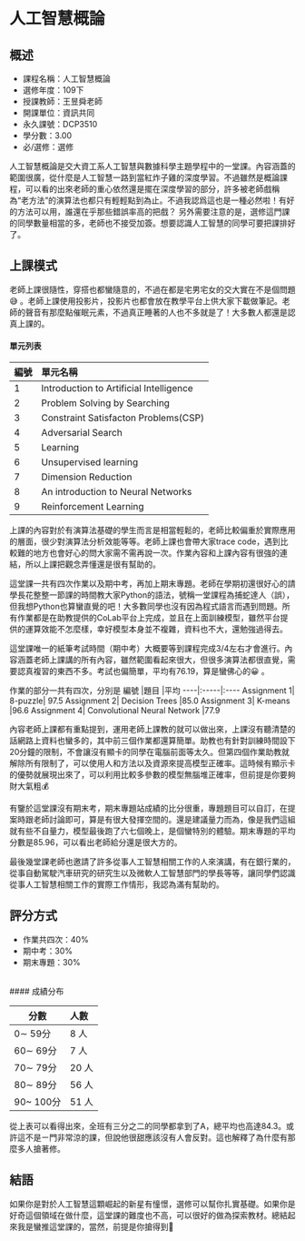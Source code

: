 
# 人工智慧概論
## 概述
- 課程名稱：人工智慧概論
- 選修年度：109下
- 授課教師：王昱舜老師
- 開課單位：資訊共同   
- 永久課號：DCP3510
- 學分數：3.00
- 必/選修：選修

人工智慧概論是交大資工系人工智慧與數據科學主題學程中的一堂課。內容涵蓋的範圍很廣，從什麼是人工智慧一路到當紅炸子雞的深度學習。不過雖然是概論課程，可以看的出來老師的重心依然還是擺在深度學習的部分，許多被老師戲稱為“老方法”的演算法也都只有輕輕點到為止。不過我認爲這也是一種必然啦！有好的方法可以用，誰還在乎那些錯誤率高的把戲？
另外需要注意的是，選修這門課的同學數量相當的多，老師也不接受加簽。想要認識人工智慧的同學可要把課排好了。

## 上課模式
老師上課很隨性，穿搭也都蠻隨意的，不過在都是宅男宅女的交大實在不是個問題😅 。老師上課使用投影片，投影片也都會放在教學平台上供大家下載做筆記。老師的聲音有那麼點催眠元素，不過真正睡著的人也不多就是了！大多數人都還是認真上課的。

#### 單元列表
編號 | 單元名稱
--------|:-----
1|Introduction to Artificial Intelligence
2|Problem Solving by Searching
3|Constraint Satisfacton Problems(CSP)
4|Adversarial Search
5|Learning
6|Unsupervised learning
7|Dimension Reduction 
8|An introduction to Neural Networks
9|Reinforcement Learning
上課的內容對於有演算法基礎的學生而言是相當輕鬆的，老師比較偏重於實際應用的層面，很少對演算法分析效能等等。老師上課也會帶大家trace code，遇到比較難的地方也會好心的問大家需不需再說一次。作業內容和上課內容有很強的連結，所以上課把觀念弄懂還是很有幫助的。

這堂課一共有四次作業以及期中考，再加上期末專題。老師在學期初還很好心的請學長花整整一節課的時間教大家Python的語法，號稱一堂課程為捕蛇達人（誤），但我想Python也算蠻直覺的吧！大多數同學也沒有因為程式語言而遇到問題。所有作業都是在助教提供的CoLab平台上完成，並且在上面訓練模型，雖然平台提供的運算效能不怎麼樣，幸好模型本身並不複雜，資料也不大，還勉強過得去。

這堂課唯一的紙筆考試時間（期中考）大概要等到課程完成3/4左右才會進行。內容涵蓋老師上課講的所有內容，雖然範圍看起來很大，但很多演算法都很直覺，需要認真複習的東西不多。考試也偏簡單，平均有76.19，算是蠻佛心的😀 。

作業的部分一共有四次，分別是
編號  |題目 |平均
----|:-----|:----
Assignment 1| 8-puzzle| 97.5
Assignment 2| Decision Trees |85.0
Assignment 3| K-means |96.6
Assignment 4| Convolutional Neural Network |77.9

內容老師上課都有重點提到，運用老師上課教的就可以做出來，上課沒有聽清楚的話網路上資料也蠻多的，其中前三個作業都還算簡單。助教也有針對訓練時間設下20分鐘的限制，不會讓沒有顯卡的同學在電腦前面等太久。但第四個作業助教就解除所有限制了，可以使用人和方法以及資源來提高模型正確率。這時候有顯示卡的優勢就展現出來了，可以利用比較多參數的模型無腦堆正確率，但前提是你要夠財大氣粗💰

有鑒於這堂課沒有期末考，期末專題站成績的比分很重，專題題目可以自訂，在提案時跟老師討論即可，算是有很大發揮空間的。還是建議量力而為，像是我們這組就有些不自量力，模型最後跑了六七個晚上，是個蠻特別的體驗。期末專題的平均分數是85.96，可以看出老師給分還是很大方的。

最後幾堂課老師也邀請了許多從事人工智慧相關工作的人來演講，有在銀行業的，從事自動駕駛汽車研究的研究生以及微軟人工智慧部門的學長等等，讓同學們認識從事人工智慧相關工作的實際工作情形，我認為滿有幫助的。

## 評分方式
- 作業共四次：40%
- 期中考：30%
- 期末專題：30%
<br/>
#### 成績分布

   分數 | 人數
--------|:-----
0∼ 59分| 8 人
60∼ 69分| 7 人
70∼ 79分| 20 人
80∼ 89分| 56 人
90~ 100分| 51 人

從上表可以看得出來，全班有三分之二的同學都拿到了A，總平均也高達84.3。或許這不是ㄧ門非常涼的課，但說他很甜應該沒有人會反對。這也解釋了為什麼有那麼多人搶著修。


## 結語
如果你是對於人工智慧這顆崛起的新星有憧憬，選修可以幫你扎實基礎。如果你是好奇這個領域在做什麼，這堂課的難度也不高，可以很好的做為探索教材。總結起來我是蠻推這堂課的，當然，前提是你搶得到🤣
